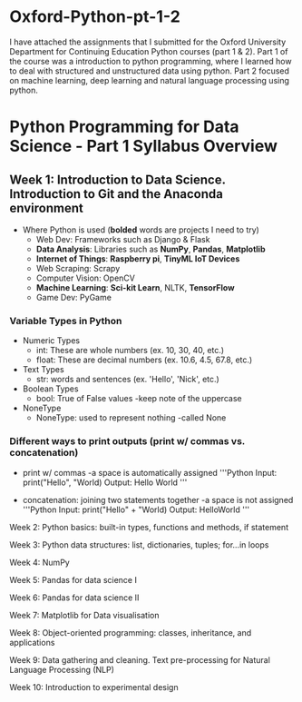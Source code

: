 # Oxford-Python-pt-1-2

I have attached the assignments that I submitted for the Oxford University Department for Continuing Education Python courses (part 1 & 2). Part 1 of the course was a introduction to python programming, where I learned how to deal with structured and unstructured data using python. Part 2 focused on machine learning, deep learning and natural language processing using python. 

# Python Programming for Data Science - Part 1 Syllabus Overview

## Week 1: Introduction to Data Science. Introduction to Git and the Anaconda environment

* Where Python is used (**bolded** words are projects I need to try)
  * Web Dev: Frameworks such as Django & Flask
  * **Data Analysis**: Libraries such as **NumPy**, **Pandas**, **Matplotlib**
  * **Internet of Things**: **Raspberry pi**, **TinyML IoT Devices**
  * Web Scraping: Scrapy
  * Computer Vision: OpenCV
  * **Machine Learning**: **Sci-kit Learn**, NLTK, **TensorFlow**
  * Game Dev: PyGame

### Variable Types in Python

* Numeric Types
  * int: These are whole numbers (ex. 10, 30, 40, etc.)
  * float: These are decimal numbers (ex. 10.6, 4.5, 67.8, etc.)
* Text Types
  * str: words and sentences (ex. 'Hello', 'Nick', etc.)
* Boolean Types
  * bool: True of False values -keep note of the uppercase
* NoneType 
  * NoneType: used to represent nothing -called None

### Different ways to print outputs (print w/ commas vs. concatenation)

* print w/ commas -a space is automatically assigned
'''Python
Input: print("Hello", "World)
Output: Hello World
'''

* concatenation: joining two statements together -a space is not assigned
'''Python
Input: print("Hello" + "World)
Output: HelloWorld
'''

Week 2: Python basics: built-in types, functions and methods, if statement

Week 3: Python data structures: list, dictionaries, tuples; for...in loops

Week 4: NumPy

Week 5: Pandas for data science I 

Week 6: Pandas for data science II

Week 7: Matplotlib for Data visualisation

Week 8: Object-oriented programming: classes, inheritance, and applications 

Week 9: Data gathering and cleaning. Text pre-processing for Natural Language Processing (NLP)

Week 10: Introduction to experimental design
